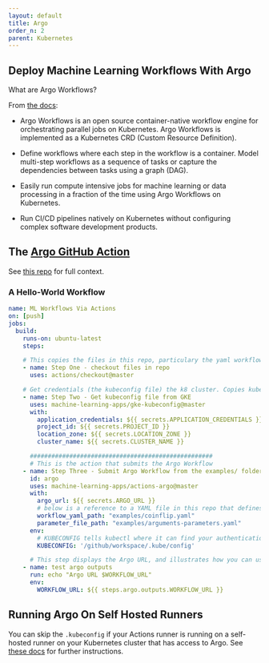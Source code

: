 ```yaml
---
layout: default
title: Argo
order_n: 2
parent: Kubernetes
---
```


## Deploy Machine Learning Workflows With Argo

What are Argo Workflows?  

From [the docs](https://argoproj.github.io/docs/argo/readme.html):

- Argo Workflows is an open source container-native workflow engine for orchestrating parallel jobs on Kubernetes. Argo Workflows is implemented as a Kubernetes CRD (Custom Resource Definition).

- Define workflows where each step in the workflow is a container.
Model multi-step workflows as a sequence of tasks or capture the dependencies between tasks using a graph (DAG).
- Easily run compute intensive jobs for machine learning or data processing in a fraction of the time using Argo Workflows on Kubernetes.
- Run CI/CD pipelines natively on Kubernetes without configuring complex software development products.

## The [Argo GitHub Action](https://github.com/machine-learning-apps/actions-argo)

See [this repo](https://github.com/machine-learning-apps/actions-argo) for full context.

### A Hello-World Workflow

```yaml
name: ML Workflows Via Actions
on: [push]
jobs:
  build:
    runs-on: ubuntu-latest
    steps:

    # This copies the files in this repo, particulary the yaml workflow spec needed for Argo.
    - name: Step One - checkout files in repo
      uses: actions/checkout@master

    # Get credentials (the kubeconfig file) the k8 cluster. Copies kubeconfig into /github/workspace/.kube/config
    - name: Step Two - Get kubeconfig file from GKE
      uses: machine-learning-apps/gke-kubeconfig@master
      with:
        application_credentials: ${{ secrets.APPLICATION_CREDENTIALS }}
        project_id: ${{ secrets.PROJECT_ID }}
        location_zone: ${{ secrets.LOCATION_ZONE }}
        cluster_name: ${{ secrets.CLUSTER_NAME }}

      ###################################################
      # This is the action that submits the Argo Workflow 
    - name: Step Three - Submit Argo Workflow from the examples/ folder in this repo
      id: argo
      uses: machine-learning-apps/actions-argo@master
      with:
        argo_url: ${{ secrets.ARGO_URL }}
        # below is a reference to a YAML file in this repo that defines the workflow.
        workflow_yaml_path: "examples/coinflip.yaml"
        parameter_file_path: "examples/arguments-parameters.yaml"
      env:
        # KUBECONFIG tells kubectl where it can find your authentication information.  A config file was saved to this path in Step Two.
        KUBECONFIG: '/github/workspace/.kube/config'

      # This step displays the Argo URL, and illustrates how you can use the output of the previous Action.
    - name: test argo outputs
      run: echo "Argo URL $WORKFLOW_URL"
      env:
        WORKFLOW_URL: ${{ steps.argo.outputs.WORKFLOW_URL }}
```

## Running Argo On Self Hosted Runners

You can skip the `.kubeconfig` if your Actions runner is running on a self-hosted runner on your Kubernetes cluster that has access to Argo.  See [these docs](http://mlops-github.com/docs/k8s-self-hosted-runner) for further instructions.
